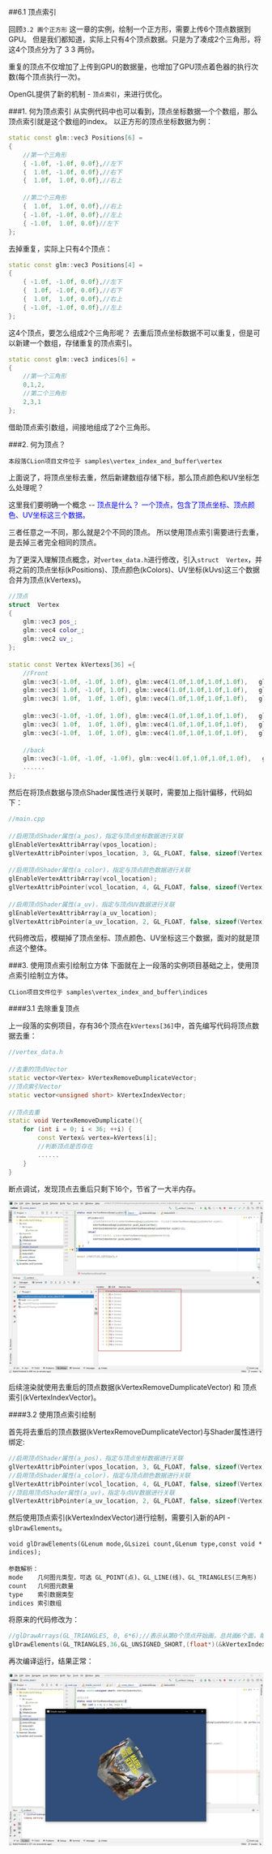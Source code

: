 ##6.1 顶点索引


回顾`3.2 画个正方形` 这一章的实例，绘制一个正方形，需要上传6个顶点数据到GPU。
但是我们都知道，实际上只有4个顶点数据。只是为了凑成2个三角形，将这4个顶点分为了 3 3 两份。

重复的顶点不仅增加了上传到GPU的数据量，也增加了GPU顶点着色器的执行次数(每个顶点执行一次)。

OpenGL提供了新的机制 - `顶点索引`，来进行优化。

###1. 何为顶点索引
从实例代码中也可以看到，顶点坐标数据一个个数组，那么顶点索引就是这个数组的index。
以正方形的顶点坐标数据为例：
```c++
static const glm::vec3 Positions[6] =
{
    //第一个三角形
    { -1.0f, -1.0f, 0.0f},//左下
    {  1.0f, -1.0f, 0.0f},//右下
    {  1.0f,  1.0f, 0.0f},//右上

    //第二个三角形
    {  1.0f,  1.0f, 0.0f},//右上
    { -1.0f, -1.0f, 0.0f},//左上
    { -1.0f,  1.0f, 0.0f}//左下
};
```

去掉重复，实际上只有4个顶点：
```c++
static const glm::vec3 Positions[4] =
{
    { -1.0f, -1.0f, 0.0f},//左下
    {  1.0f, -1.0f, 0.0f},//右下
    {  1.0f,  1.0f, 0.0f},//右上
    { -1.0f, -1.0f, 0.0f},//左上
};
```

这4个顶点，要怎么组成2个三角形呢？
去重后顶点坐标数据不可以重复，但是可以新建一个数组，存储重复的顶点索引。
```c++
static const glm::vec3 indices[6] =
{
    //第一个三角形
    0,1,2,
    //第二个三角形
    2,3,1
};
```

借助顶点索引数组，间接地组成了2个三角形。

###2. 何为顶点？

    本段落CLion项目文件位于 samples\vertex_index_and_buffer\vertex

上面说了，将顶点坐标去重，然后新建数组存储下标，那么顶点颜色和UV坐标怎么处理呢？

这里我们要明确一个概念 -- <font color=blue>顶点是什么？
一个顶点，包含了顶点坐标、顶点颜色、UV坐标这三个数据。</font>

三者任意之一不同，那么就是2个不同的顶点。
所以使用顶点索引需要进行去重，是去掉三者完全相同的顶点。

为了更深入理解顶点概念，对`vertex_data.h`进行修改，引入`struct  Vertex`，并将之前的顶点坐标(kPositions)、顶点颜色(kColors)、UV坐标(kUvs)这三个数据合并为顶点(kVertexs)。


```c++
//顶点
struct  Vertex
{
    glm::vec3 pos_;
    glm::vec4 color_;
    glm::vec2 uv_;
};

static const Vertex kVertexs[36] ={
    //Front
    glm::vec3(-1.0f, -1.0f, 1.0f), glm::vec4(1.0f,1.0f,1.0f,1.0f),   glm::vec2(0.0f, 0.0f),
    glm::vec3( 1.0f, -1.0f, 1.0f), glm::vec4(1.0f,1.0f,1.0f,1.0f),   glm::vec2(1.0f, 0.0f),
    glm::vec3( 1.0f,  1.0f, 1.0f), glm::vec4(1.0f,1.0f,1.0f,1.0f),   glm::vec2(1.0f, 1.0f),

    glm::vec3(-1.0f, -1.0f, 1.0f), glm::vec4(1.0f,1.0f,1.0f,1.0f),   glm::vec2(0.0f, 0.0f),
    glm::vec3( 1.0f,  1.0f, 1.0f), glm::vec4(1.0f,1.0f,1.0f,1.0f),   glm::vec2(1.0f, 1.0f),
    glm::vec3(-1.0f,  1.0f, 1.0f), glm::vec4(1.0f,1.0f,1.0f,1.0f),   glm::vec2(0.0f, 1.0f),

    //back
    glm::vec3(-1.0f, -1.0f, -1.0f), glm::vec4(1.0f,1.0f,1.0f,1.0f),   glm::vec2(0.0f, 0.0f),
    ......
};
```

然后在将顶点数据与顶点Shader属性进行关联时，需要加上指针偏移，代码如下：

```c++
//main.cpp

//启用顶点Shader属性(a_pos)，指定与顶点坐标数据进行关联
glEnableVertexAttribArray(vpos_location);
glVertexAttribPointer(vpos_location, 3, GL_FLOAT, false, sizeof(Vertex), kVertexs);

//启用顶点Shader属性(a_color)，指定与顶点颜色数据进行关联
glEnableVertexAttribArray(vcol_location);
glVertexAttribPointer(vcol_location, 4, GL_FLOAT, false, sizeof(Vertex), ((float*)kVertexs) + 3);

//启用顶点Shader属性(a_uv)，指定与顶点UV数据进行关联
glEnableVertexAttribArray(a_uv_location);
glVertexAttribPointer(a_uv_location, 2, GL_FLOAT, false, sizeof(Vertex), ((float*)kVertexs) + 3 + 4);
```

代码修改后，模糊掉了顶点坐标、顶点颜色、UV坐标这三个数据，面对的就是顶点这个整体。



###3. 使用顶点索引绘制立方体
下面就在上一段落的实例项目基础之上，使用顶点索引绘制立方体。

    CLion项目文件位于 samples\vertex_index_and_buffer\indices

####3.1 去除重复顶点

上一段落的实例项目，存有36个顶点在`kVertexs[36]`中，首先编写代码将顶点数据去重：
```c++ 
//vertex_data.h

//去重的顶点Vector
static vector<Vertex> kVertexRemoveDumplicateVector;
//顶点索引Vector
static vector<unsigned short> kVertexIndexVector;

//顶点去重
static void VertexRemoveDumplicate(){
    for (int i = 0; i < 36; ++i) {
        const Vertex& vertex=kVertexs[i];
        //判断顶点是否存在
        ......
    }
}

```

断点调试，发现顶点去重后只剩下16个，节省了一大半内存。

![](../../imgs/vbo_vertex_index/indices/remove_dumplicate_save_many_memory.jpg)


后续渲染就使用去重后的顶点数据(kVertexRemoveDumplicateVector) 和 顶点索引(kVertexIndexVector)。

####3.2 使用顶点索引绘制

首先将去重后的顶点数据(kVertexRemoveDumplicateVector)与Shader属性进行绑定:
```c++
//启用顶点Shader属性(a_pos)，指定与顶点坐标数据进行关联
glVertexAttribPointer(vpos_location, 3, GL_FLOAT, false, sizeof(Vertex), (float*)(&kVertexRemoveDumplicateVector[0]));
//启用顶点Shader属性(a_color)，指定与顶点颜色数据进行关联
glVertexAttribPointer(vcol_location, 4, GL_FLOAT, false, sizeof(Vertex), ((float*)(&kVertexRemoveDumplicateVector[0]) + 3));
//顶启用顶点Shader属性(a_uv)，指定与点UV数据进行关联
glVertexAttribPointer(a_uv_location, 2, GL_FLOAT, false, sizeof(Vertex), ((float*)(&kVertexRemoveDumplicateVector[0]) + 3 + 4));
```


然后使用顶点索引(kVertexIndexVector)进行绘制，需要引入新的API - `glDrawElements`。

    void glDrawElements(GLenum mode,GLsizei count,GLenum type,const void * indices);

    参数解析：
    mode    几何图元类型，可选 GL_POINT(点)、GL_LINE(线)、GL_TRIANGLES(三角形)
    count   几何图元数量
    type    索引数据类型
    indices 索引数组


将原来的代码修改为：

```c++
//glDrawArrays(GL_TRIANGLES, 0, 6*6);//表示从第0个顶点开始画，总共画6个面，每个面6个顶点。
glDrawElements(GL_TRIANGLES,36,GL_UNSIGNED_SHORT,(float*)(&kVertexIndexVector[0]));//使用顶点索引进行绘制。
```

再次编译运行，结果正常：

![](../../imgs/vbo_vertex_index/indices/draw_element_ok.jpg)